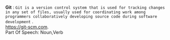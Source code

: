 **Git** : ``Git is a version control system that is used for tracking changes in any set of files, usually used for coordinating work among programmers collaboratively developing source code during software development``
  .   
  https://git-scm.com.    
  Part Of Speech: Noun,Verb

